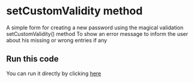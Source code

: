 # setCustomValidity method
A simple form for creating a new password using the magical validation setCustomValidity() method 
To show an error message to inform the user about his missing or wrong entries if any

## Run this code
You can run it directly by clicking [here](https://danny-mousa.github.io/setCustomValidity/index.html)
